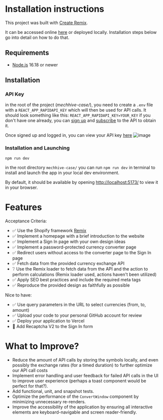 # Installation instructions

This project was built with [Create Remix](https://remix.run/docs/en/main/start/quickstart).

It can be accessed online [here](https://mechhive-interview-case.vercel.app/) or deployed locally. Installation steps below go into detail on how to do that.

## Requirements
- [Node.js](https://nodejs.org/en/) 16.18 or newer

## Installation

### API Key

in the root of the project (_mechhive-case/_), you need to create a `.env` file with a `REACT_APP_RAPIDAPI_KEY` which will then be used for API calls. It should look something like this: `REACT_APP_RAPIDAPI_KEY=YOUR_KEY` if you don't have one already, you can [sign up](https://rapidapi.com/auth/sign-up) and [subscribe](https://rapidapi.com/principalapis/api/currency-conversion-and-exchange-rates) to the API to obtain it.

Once signed up and logged in, you can view your API key [here](https://rapidapi.com/principalapis/api/currency-conversion-and-exchange-rates/playground/apiendpoint_6d87411b-80dd-4b72-9f16-c903473324b7)
![image](https://github.com/user-attachments/assets/70592125-d7b2-4d0c-bfa2-6f72957a162f)


### Installation and Launching

```shell
npm run dev
```
in the root directory `mechhive-case/` you can run `npm run dev` in terminal to install and launch the app in your local dev environment.

By default, it should be available by opening [http://localhost:5173/](http://localhost:5173) to view it in your browser.

# Features

<p>Acceptance Criteria:</p>

- ✅ Use the Shopify framework [Remix](https://remix.run/)
- ✅ Implement a homepage with a brief introduction to the website
- ✅ Implement a Sign In page with your own design ideas
- ✅ Implement a password-protected currency converter page
- ✅ Redirect users without access to the converter page to the Sign In page
- ✅ Fetch data from the provided currency exchange API
- ❔ Use the Remix loader to fetch data from the API and the action to perform calculations (Remix loader used, actions haven't been utilized)
- ✅ Apply SEO best practices and include the required meta tags
- ✅ Reproduce the provided design as faithfully as possible

<p>Nice to have:</p>

- ✅ Use query parameters in the URL to select currencies (from, to, amount)
- ✅ Upload your code to your personal GitHub account for review
- ✅ Deploy your application to Vercel
- 🔲 Add Recaptcha V2 to the Sign In form

# What to Improve?
- Reduce the amount of API calls by storing the symbols locally, and even possibly the exchange rates (for a timed duration) to further optimize our API call costs
- Implement error handling and user feedback for failed API calls in the UI to improve user experience (perhaps a toast component would be perfect for that?).
- Add functional, unit, and snapshot tests.
- Optimize the performance of the `ConvertWindow` component by minimizing unnecessary re-renders.
- Improve the accessibility of the application by ensuring all interactive elements are keyboard-navigable and screen reader-friendly.
